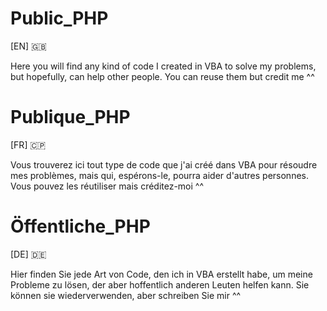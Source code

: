 # Public_PHP
[EN] 🇬🇧

Here you will find any kind of code I created in VBA to solve my problems, but hopefully, can help other people. You can reuse them but credit me ^^

# Publique_PHP
[FR] 🇨🇵

Vous trouverez ici tout type de code que j'ai créé dans VBA pour résoudre mes problèmes, mais qui, espérons-le, pourra aider d'autres personnes. Vous pouvez les réutiliser mais créditez-moi ^^

# Öffentliche_PHP
[DE] 🇩🇪

Hier finden Sie jede Art von Code, den ich in VBA erstellt habe, um meine Probleme zu lösen, der aber hoffentlich anderen Leuten helfen kann. Sie können sie wiederverwenden, aber schreiben Sie mir ^^
